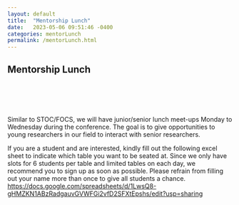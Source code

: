 ```yaml
---
layout: default
title:  "Mentorship Lunch"
date:   2023-05-06 09:51:46 -0400
categories: mentorLunch
permalink: /mentorLunch.html
---
```


<h2>Mentorship Lunch</h2>

<div style="padding-top: 60px;"></div>

Similar to STOC/FOCS, we will have junior/senior lunch meet-ups Monday to Wednesday during the conference. The goal is to give opportunities to young researchers in our field to interact with senior researchers. 

If you are a student and are interested, kindly fill out the following excel sheet to indicate which table you want to be seated at. Since we only have slots for 6 students per table and limited tables on each day, we recommend you to sign up as soon as possible. Please refrain from filling out your name more than once to give all students a chance.
https://docs.google.com/spreadsheets/d/1LwsQ8-gHMZKN1ABzRadgauvGVWFGi2vfD2SFXtEpshs/edit?usp=sharing


<iframe src="" width="800" height="600" frameborder="0" marginheight="0" marginwidth="0"></iframe>


<div style="padding-bottom: 60px;"></div>
